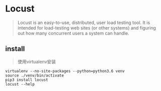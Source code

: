 Locust
======

> Locust is an easy-to-use, distributed, user load testing tool. It is intended for load-testing web sites (or other systems) and figuring out how many concurrent users a system can handle.

## install

> 使用virtualenv安装

```
virtualenv --no-site-packages --python=python3.6 venv
source ./venv/bin/activate
pip3 install locust
locust --help
```


